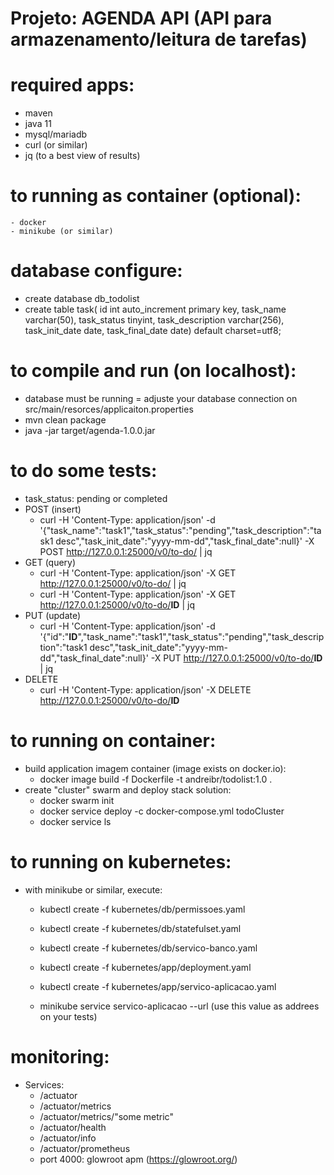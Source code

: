 # Projeto: AGENDA API (API para armazenamento/leitura de tarefas)

# required apps:
  - maven
  - java 11
  - mysql/mariadb
  - curl (or similar)
  - jq (to a best view of results)

# to running as container (optional):
    - docker
    - minikube (or similar)

# database configure:
  - create database db_todolist
  - create table task(
                 id int auto_increment primary key,
                 task_name varchar(50),
                 task_status tinyint,
                 task_description varchar(256),
                 task_init_date date,
                 task_final_date date) default charset=utf8;

# to compile and run (on localhost):
  - database must be running
  = adjuste your database connection on src/main/resorces/applicaiton.properties
  - mvn clean package
  - java -jar target/agenda-1.0.0.jar

# to do some tests:
  - task_status: pending or completed
  - POST (insert)
    - curl -H 'Content-Type: application/json' -d '{"task_name":"task1","task_status":"pending","task_description":"task1 desc","task_init_date":"yyyy-mm-dd","task_final_date":null}' 
	   -X POST http://127.0.0.1:25000/v0/to-do/ | jq
  - GET (query)
    - curl -H 'Content-Type: application/json' -X GET http://127.0.0.1:25000/v0/to-do/ | jq
    - curl -H 'Content-Type: application/json' -X GET http://127.0.0.1:25000/v0/to-do/<b>ID</b> | jq
  - PUT (update)
    - curl -H 'Content-Type: application/json' -d '{"id":"<b>ID</b>","task_name":"task1","task_status":"pending","task_description":"task1 desc","task_init_date":"yyyy-mm-dd","task_final_date":null}' -X PUT http://127.0.0.1:25000/v0/to-do/<b>ID</b> | jq
  - DELETE
    - curl -H 'Content-Type: application/json' -X DELETE http://127.0.0.1:25000/v0/to-do/<b>ID</b> 

# to running on container:
  - build application imagem container (image exists on docker.io):
    - docker image build -f Dockerfile -t andreibr/todolist:1.0 .
  - create "cluster" swarm and deploy stack solution:
    - docker swarm init
    - docker service deploy -c docker-compose.yml todoCluster
    - docker service ls
  
# to running on kubernetes:
  - with minikube or similar, execute:
    - kubectl create -f kubernetes/db/permissoes.yaml
    - kubectl create -f kubernetes/db/statefulset.yaml
    - kubectl create -f kubernetes/db/servico-banco.yaml

    - kubectl create -f kubernetes/app/deployment.yaml
    - kubectl create -f kubernetes/app/servico-aplicacao.yaml

    - minikube service servico-aplicacao --url
	(use this value as addrees on your tests)

# monitoring:
  - Services:
    - /actuator		
    - /actuator/metrics 
    - /actuator/metrics/"some metric"
    - /actuator/health 
    - /actuator/info
    - /actuator/prometheus
    - port 4000: glowroot apm (https://glowroot.org/)

